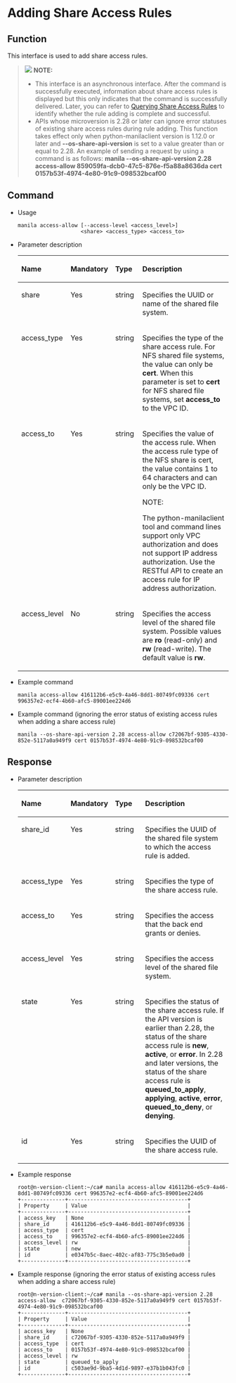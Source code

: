 # Adding Share Access Rules<a name="EN-US_TOPIC_0090543959"></a>

## Function<a name="section37770681153559"></a>

This interface is used to add share access rules.

>![](/images/icon-note.gif) **NOTE:**   
>-   This interface is an asynchronous interface. After the command is successfully executed, information about share access rules is displayed but this only indicates that the command is successfully delivered. Later, you can refer to  [Querying Share Access Rules](querying-share-access-rules.md)  to identify whether the rule adding is complete and successful.  
>-   APIs whose microversion is 2.28 or later can ignore error statuses of existing share access rules during rule adding. This function takes effect only when python-manilaclient version is 1.12.0 or later and  **--os-share-api-version**  is set to a value greater than or equal to 2.28. An example of sending a request by using a command is as follows:  **manila --os-share-api-version 2.28 access-allow 859059fa-dcb0-47c5-876e-f5a88a8636da cert 0157b53f-4974-4e80-91c9-098532bcaf00**  

## Command<a name="section20192768153559"></a>

-   Usage

    ```
    manila access-allow [--access-level <access_level>]
                        <share> <access_type> <access_to>
    ```

-   Parameter description

    <a name="table20894149153559"></a>
    <table><thead align="left"><tr id="row32257843153559"><th class="cellrowborder" valign="top" width="16.16161616161616%" id="mcps1.1.5.1.1"><p id="p62748452153559"><a name="p62748452153559"></a><a name="p62748452153559"></a>Name</p>
    </th>
    <th class="cellrowborder" valign="top" width="21.21212121212121%" id="mcps1.1.5.1.2"><p id="p49459846153559"><a name="p49459846153559"></a><a name="p49459846153559"></a>Mandatory</p>
    </th>
    <th class="cellrowborder" valign="top" width="13.13131313131313%" id="mcps1.1.5.1.3"><p id="p46824576153559"><a name="p46824576153559"></a><a name="p46824576153559"></a>Type</p>
    </th>
    <th class="cellrowborder" valign="top" width="49.494949494949495%" id="mcps1.1.5.1.4"><p id="p34694331153559"><a name="p34694331153559"></a><a name="p34694331153559"></a>Description</p>
    </th>
    </tr>
    </thead>
    <tbody><tr id="row58777439153559"><td class="cellrowborder" valign="top" width="16.16161616161616%" headers="mcps1.1.5.1.1 "><p id="p63352082153559"><a name="p63352082153559"></a><a name="p63352082153559"></a>share</p>
    </td>
    <td class="cellrowborder" valign="top" width="21.21212121212121%" headers="mcps1.1.5.1.2 "><p id="p31245055153559"><a name="p31245055153559"></a><a name="p31245055153559"></a>Yes</p>
    </td>
    <td class="cellrowborder" valign="top" width="13.13131313131313%" headers="mcps1.1.5.1.3 "><p id="p47821516153559"><a name="p47821516153559"></a><a name="p47821516153559"></a>string</p>
    </td>
    <td class="cellrowborder" valign="top" width="49.494949494949495%" headers="mcps1.1.5.1.4 "><p id="p48337569153559"><a name="p48337569153559"></a><a name="p48337569153559"></a>Specifies the UUID or name of the shared file system.</p>
    </td>
    </tr>
    <tr id="row32384943153559"><td class="cellrowborder" valign="top" width="16.16161616161616%" headers="mcps1.1.5.1.1 "><p id="p5934692153559"><a name="p5934692153559"></a><a name="p5934692153559"></a>access_type</p>
    </td>
    <td class="cellrowborder" valign="top" width="21.21212121212121%" headers="mcps1.1.5.1.2 "><p id="p10948021153559"><a name="p10948021153559"></a><a name="p10948021153559"></a>Yes</p>
    </td>
    <td class="cellrowborder" valign="top" width="13.13131313131313%" headers="mcps1.1.5.1.3 "><p id="p14374540153559"><a name="p14374540153559"></a><a name="p14374540153559"></a>string</p>
    </td>
    <td class="cellrowborder" valign="top" width="49.494949494949495%" headers="mcps1.1.5.1.4 "><p id="p20062088114427"><a name="p20062088114427"></a><a name="p20062088114427"></a>Specifies the type of the share access rule. For NFS shared file systems, the value can only be <strong id="b11745369194713"><a name="b11745369194713"></a><a name="b11745369194713"></a>cert</strong>. When this parameter is set to <strong id="b180824665194725"><a name="b180824665194725"></a><a name="b180824665194725"></a>cert</strong> for NFS shared file systems, set <strong id="b207147105894725"><a name="b207147105894725"></a><a name="b207147105894725"></a>access_to</strong> to the VPC ID.</p>
    </td>
    </tr>
    <tr id="row10056900153559"><td class="cellrowborder" valign="top" width="16.16161616161616%" headers="mcps1.1.5.1.1 "><p id="p9302548153559"><a name="p9302548153559"></a><a name="p9302548153559"></a>access_to</p>
    </td>
    <td class="cellrowborder" valign="top" width="21.21212121212121%" headers="mcps1.1.5.1.2 "><p id="p15308933153559"><a name="p15308933153559"></a><a name="p15308933153559"></a>Yes</p>
    </td>
    <td class="cellrowborder" valign="top" width="13.13131313131313%" headers="mcps1.1.5.1.3 "><p id="p32064062153559"><a name="p32064062153559"></a><a name="p32064062153559"></a>string</p>
    </td>
    <td class="cellrowborder" valign="top" width="49.494949494949495%" headers="mcps1.1.5.1.4 "><p id="p815612772610"><a name="p815612772610"></a><a name="p815612772610"></a>Specifies the value of the access rule. When the access rule type of the NFS share is cert, the value contains 1 to 64 characters and can only be the VPC ID.</p>
    <div class="note" id="note1379810719612"><a name="note1379810719612"></a><a name="note1379810719612"></a><span class="notetitle"> NOTE: </span><div class="notebody"><p id="p379911712616"><a name="p379911712616"></a><a name="p379911712616"></a>The python-manilaclient tool and command lines support only VPC authorization and does not support IP address authorization. Use the RESTful API to create an access rule for IP address authorization.</p>
    </div></div>
    </td>
    </tr>
    <tr id="row20817199153559"><td class="cellrowborder" valign="top" width="16.16161616161616%" headers="mcps1.1.5.1.1 "><p id="p8471557153559"><a name="p8471557153559"></a><a name="p8471557153559"></a>access_level</p>
    </td>
    <td class="cellrowborder" valign="top" width="21.21212121212121%" headers="mcps1.1.5.1.2 "><p id="p15107487153559"><a name="p15107487153559"></a><a name="p15107487153559"></a>No</p>
    </td>
    <td class="cellrowborder" valign="top" width="13.13131313131313%" headers="mcps1.1.5.1.3 "><p id="p15746917153559"><a name="p15746917153559"></a><a name="p15746917153559"></a>string</p>
    </td>
    <td class="cellrowborder" valign="top" width="49.494949494949495%" headers="mcps1.1.5.1.4 "><p id="p431937153559"><a name="p431937153559"></a><a name="p431937153559"></a>Specifies the access level of the shared file system. Possible values are <strong id="b327976527114855"><a name="b327976527114855"></a><a name="b327976527114855"></a>ro</strong> (read-only) and <strong id="b360052986114855"><a name="b360052986114855"></a><a name="b360052986114855"></a>rw</strong> (read-write). The default value is <strong id="b842352706174646"><a name="b842352706174646"></a><a name="b842352706174646"></a>rw</strong>.</p>
    </td>
    </tr>
    </tbody>
    </table>

-   Example command

    ```
    manila access-allow 416112b6-e5c9-4a46-8dd1-80749fc09336 cert 996357e2-ecf4-4b60-afc5-89001ee224d6
    ```


-   Example command \(ignoring the error status of existing access rules when adding a share access rule\)

    ```
    manila --os-share-api-version 2.28 access-allow c72067bf-9305-4330-852e-5117a0a949f9 cert 0157b53f-4974-4e80-91c9-098532bcaf00
    ```


## Response<a name="section41904372153559"></a>

-   Parameter description

    <a name="table56680631153559"></a>
    <table><thead align="left"><tr id="row11011802153559"><th class="cellrowborder" valign="top" width="17.49%" id="mcps1.1.5.1.1"><p id="p19540809153559"><a name="p19540809153559"></a><a name="p19540809153559"></a>Name</p>
    </th>
    <th class="cellrowborder" valign="top" width="15.120000000000001%" id="mcps1.1.5.1.2"><p id="p39301729153559"><a name="p39301729153559"></a><a name="p39301729153559"></a>Mandatory</p>
    </th>
    <th class="cellrowborder" valign="top" width="16.38%" id="mcps1.1.5.1.3"><p id="p29323465153559"><a name="p29323465153559"></a><a name="p29323465153559"></a>Type</p>
    </th>
    <th class="cellrowborder" valign="top" width="51.01%" id="mcps1.1.5.1.4"><p id="p26390441153559"><a name="p26390441153559"></a><a name="p26390441153559"></a>Description</p>
    </th>
    </tr>
    </thead>
    <tbody><tr id="row37074714153559"><td class="cellrowborder" valign="top" width="17.49%" headers="mcps1.1.5.1.1 "><p id="p5792261012352"><a name="p5792261012352"></a><a name="p5792261012352"></a>share_id</p>
    </td>
    <td class="cellrowborder" valign="top" width="15.120000000000001%" headers="mcps1.1.5.1.2 "><p id="p44678403153559"><a name="p44678403153559"></a><a name="p44678403153559"></a>Yes</p>
    </td>
    <td class="cellrowborder" valign="top" width="16.38%" headers="mcps1.1.5.1.3 "><p id="p62180913153559"><a name="p62180913153559"></a><a name="p62180913153559"></a>string</p>
    </td>
    <td class="cellrowborder" valign="top" width="51.01%" headers="mcps1.1.5.1.4 "><p id="p284448812632"><a name="p284448812632"></a><a name="p284448812632"></a>Specifies the UUID of the shared file system to which the access rule is added.</p>
    </td>
    </tr>
    <tr id="row31402503153559"><td class="cellrowborder" valign="top" width="17.49%" headers="mcps1.1.5.1.1 "><p id="p60574833153559"><a name="p60574833153559"></a><a name="p60574833153559"></a>access_type</p>
    </td>
    <td class="cellrowborder" valign="top" width="15.120000000000001%" headers="mcps1.1.5.1.2 "><p id="p7614431153559"><a name="p7614431153559"></a><a name="p7614431153559"></a>Yes</p>
    </td>
    <td class="cellrowborder" valign="top" width="16.38%" headers="mcps1.1.5.1.3 "><p id="p12789178153559"><a name="p12789178153559"></a><a name="p12789178153559"></a>string</p>
    </td>
    <td class="cellrowborder" valign="top" width="51.01%" headers="mcps1.1.5.1.4 "><p id="p373992411271"><a name="p373992411271"></a><a name="p373992411271"></a>Specifies the type of the share access rule.</p>
    </td>
    </tr>
    <tr id="row62287668153559"><td class="cellrowborder" valign="top" width="17.49%" headers="mcps1.1.5.1.1 "><p id="p12136317153559"><a name="p12136317153559"></a><a name="p12136317153559"></a>access_to</p>
    </td>
    <td class="cellrowborder" valign="top" width="15.120000000000001%" headers="mcps1.1.5.1.2 "><p id="p43517582153559"><a name="p43517582153559"></a><a name="p43517582153559"></a>Yes</p>
    </td>
    <td class="cellrowborder" valign="top" width="16.38%" headers="mcps1.1.5.1.3 "><p id="p35263248153559"><a name="p35263248153559"></a><a name="p35263248153559"></a>string</p>
    </td>
    <td class="cellrowborder" valign="top" width="51.01%" headers="mcps1.1.5.1.4 "><p id="p1090922712714"><a name="p1090922712714"></a><a name="p1090922712714"></a>Specifies the access that the back end grants or denies.</p>
    </td>
    </tr>
    <tr id="row4213120153559"><td class="cellrowborder" valign="top" width="17.49%" headers="mcps1.1.5.1.1 "><p id="p5718450153559"><a name="p5718450153559"></a><a name="p5718450153559"></a>access_level</p>
    </td>
    <td class="cellrowborder" valign="top" width="15.120000000000001%" headers="mcps1.1.5.1.2 "><p id="p60541329153559"><a name="p60541329153559"></a><a name="p60541329153559"></a>Yes</p>
    </td>
    <td class="cellrowborder" valign="top" width="16.38%" headers="mcps1.1.5.1.3 "><p id="p4900612153559"><a name="p4900612153559"></a><a name="p4900612153559"></a>string</p>
    </td>
    <td class="cellrowborder" valign="top" width="51.01%" headers="mcps1.1.5.1.4 "><p id="p5769481612728"><a name="p5769481612728"></a><a name="p5769481612728"></a>Specifies the access level of the shared file system.</p>
    </td>
    </tr>
    <tr id="row15776790153559"><td class="cellrowborder" valign="top" width="17.49%" headers="mcps1.1.5.1.1 "><p id="p2851595153559"><a name="p2851595153559"></a><a name="p2851595153559"></a>state</p>
    </td>
    <td class="cellrowborder" valign="top" width="15.120000000000001%" headers="mcps1.1.5.1.2 "><p id="p29652657153559"><a name="p29652657153559"></a><a name="p29652657153559"></a>Yes</p>
    </td>
    <td class="cellrowborder" valign="top" width="16.38%" headers="mcps1.1.5.1.3 "><p id="p53055023153559"><a name="p53055023153559"></a><a name="p53055023153559"></a>string</p>
    </td>
    <td class="cellrowborder" valign="top" width="51.01%" headers="mcps1.1.5.1.4 "><p id="p121105177474"><a name="p121105177474"></a><a name="p121105177474"></a>Specifies the status of the share access rule. If the API version is earlier than 2.28, the status of the share access rule is <strong id="b842352706205652"><a name="b842352706205652"></a><a name="b842352706205652"></a>new</strong>, <strong id="b84235270620570"><a name="b84235270620570"></a><a name="b84235270620570"></a>active</strong>, or <strong id="b84235270620573"><a name="b84235270620573"></a><a name="b84235270620573"></a>error</strong>. In 2.28 and later versions, the status of the share access rule is <strong id="b842352706205734"><a name="b842352706205734"></a><a name="b842352706205734"></a>queued_to_apply</strong>, <strong id="b842352706205741"><a name="b842352706205741"></a><a name="b842352706205741"></a>applying</strong>, <strong id="b842352706205747"><a name="b842352706205747"></a><a name="b842352706205747"></a>active</strong>, <strong id="b842352706205753"><a name="b842352706205753"></a><a name="b842352706205753"></a>error</strong>, <strong id="b84235270620581"><a name="b84235270620581"></a><a name="b84235270620581"></a>queued_to_deny</strong>, or <strong id="b84235270620586"><a name="b84235270620586"></a><a name="b84235270620586"></a>denying</strong>.</p>
    </td>
    </tr>
    <tr id="row22406822153559"><td class="cellrowborder" valign="top" width="17.49%" headers="mcps1.1.5.1.1 "><p id="p3013256153559"><a name="p3013256153559"></a><a name="p3013256153559"></a>id</p>
    </td>
    <td class="cellrowborder" valign="top" width="15.120000000000001%" headers="mcps1.1.5.1.2 "><p id="p42747199153559"><a name="p42747199153559"></a><a name="p42747199153559"></a>Yes</p>
    </td>
    <td class="cellrowborder" valign="top" width="16.38%" headers="mcps1.1.5.1.3 "><p id="p39971123153559"><a name="p39971123153559"></a><a name="p39971123153559"></a>string</p>
    </td>
    <td class="cellrowborder" valign="top" width="51.01%" headers="mcps1.1.5.1.4 "><p id="p552481841284"><a name="p552481841284"></a><a name="p552481841284"></a>Specifies the UUID of the share access rule.</p>
    </td>
    </tr>
    </tbody>
    </table>


-   Example response

    ```
    root@n-version-client:~/ca# manila access-allow 416112b6-e5c9-4a46-8dd1-80749fc09336 cert 996357e2-ecf4-4b60-afc5-89001ee224d6
    +--------------+--------------------------------------+
    | Property     | Value                                |
    +--------------+--------------------------------------+
    | access_key   | None                                 |
    | share_id     | 416112b6-e5c9-4a46-8dd1-80749fc09336 |
    | access_type  | cert                                 |
    | access_to    | 996357e2-ecf4-4b60-afc5-89001ee224d6 |
    | access_level | rw                                   |
    | state        | new                                  |
    | id           | e0347b5c-8aec-402c-af83-775c3b5e0ad0 |
    +--------------+--------------------------------------+
    ```

-   Example response \(ignoring the error status of existing access rules when adding a share access rule\)

    ```
    root@n-version-client:~/ca# manila --os-share-api-version 2.28 access-allow  c72067bf-9305-4330-852e-5117a0a949f9 cert 0157b53f-4974-4e80-91c9-098532bcaf00
    +--------------+--------------------------------------+
    | Property     | Value                                |
    +--------------+--------------------------------------+
    | access_key   | None                                 |
    | share_id     | c72067bf-9305-4330-852e-5117a0a949f9 |
    | access_type  | cert                                 |
    | access_to    | 0157b53f-4974-4e80-91c9-098532bcaf00 |
    | access_level | rw                                   |
    | state        | queued_to_apply                      |
    | id           | c503ae9d-9ba5-4d1d-9897-e37b1b043fc0 |
    +--------------+--------------------------------------+
    ```


